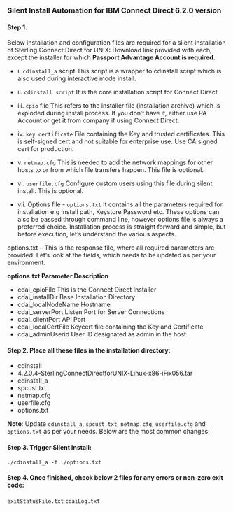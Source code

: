 ### Silent Install Automation for IBM Connect Direct 6.2.0 version


#### Step 1. 
Below installation and configuration files are required for a silent installation of Sterling Connect:Direct for UNIX:
Download link provided with each, except the installer for which **Passport Advantage Account is required**.

- i. ```cdinstall_a``` script
This script is a wrapper to cdinstall script which is also used during interactive mode install.

- ii. ```cdinstall script```
It is the core installation script for Connect Direct

- iii. ```cpio``` file
This refers to the installer file (installation archive) which is exploded during install process. If you don’t have it, either use PA Account or get it from company if using Connect Direct.

- iv. ```key certificate```
File containing the Key and trusted certificates. This is self-signed cert and not suitable for enterprise use. Use CA signed cert for production.

- v. ```netmap.cfg```
This is needed to add the network mappings for other hosts to or from which file transfers happen. This file is optional.

- vi. ```userfile.cfg```
Configure custom users using this file during silent install. This is optional.

- vii. Options file - ```options.txt```
It contains all the parameters required for installation e.g install path, Keystore Password etc. These options can also be passed through command line, however options file is always a preferred choice.
Installation process is straight forward and simple, but before execution, let’s understand the various aspects.

options.txt – This is the response file, where all required parameters are provided. Let’s look at the fields, which needs to be updated as per your environment.

**options.txt Parameter	            Description**
- cdai_cpioFile	    This is the Connect Direct Installer
- cdai_installDir	    Base Installation Directory
- cdai_localNodeName	    Hostname
- cdai_serverPort	    Listen Port for Server Connections
- cdai_clientPort	    API Port
- cdai_localCertFile	    Keycert file containing the Key and Certificate
- cdai_adminUserid	    User ID designated as admin in the host

#### Step 2. Place all these files in the installation directory:
- cdinstall
- 4.2.0.4-SterlingConnectDirectforUNIX-Linux-x86-iFix056.tar
- cdinstall_a
- spcust.txt
- netmap.cfg
- userfile.cfg
- options.txt

**Note**: Update ```cdinstall_a```, ```spcust.txt```, ```netmap.cfg```, ```userfile.cfg``` and ```options.txt``` as per your needs. Below are the most common changes:

#### Step 3. Trigger Silent Install:

```./cdinstall_a -f ./options.txt```

#### Step 4. Once finished, check below 2 files for any errors or non-zero exit code:

```exitStatusFile.txt```
```cdaiLog.txt```
